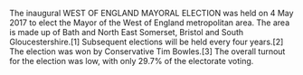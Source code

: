 The inaugural WEST OF ENGLAND MAYORAL ELECTION was held on 4 May 2017 to elect the Mayor of the West of England metropolitan area. The area is made up of Bath and North East Somerset, Bristol and South Gloucestershire.[1] Subsequent elections will be held every four years.[2] The election was won by Conservative Tim Bowles.[3] The overall turnout for the election was low, with only 29.7% of the electorate voting.
